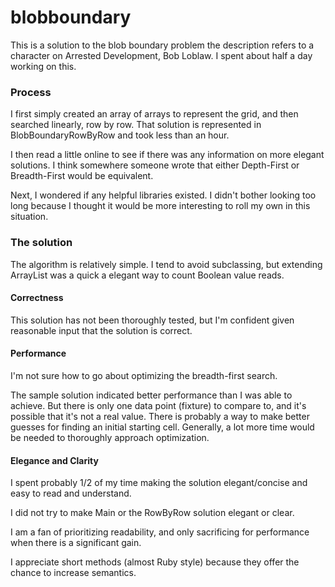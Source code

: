 # blobboundary

This is a solution to the blob boundary problem 
the description refers to a character on Arrested Development, Bob Loblaw.
I spent about half a day working on this.

### Process
I first simply created an array of arrays to represent the grid, 
and then searched linearly, row by row. 
That solution is represented in BlobBoundaryRowByRow 
and took less than an hour.

I then read a little online to see if there was any 
information on more elegant solutions. 
I think somewhere someone wrote that either 
Depth-First or Breadth-First would be equivalent.

Next, I wondered if any helpful libraries existed. 
I didn't bother looking too long because I thought it 
would be more interesting to roll my own in this situation.

### The solution
The algorithm is relatively simple.  I tend to avoid subclassing,
but extending ArrayList was a quick a elegant way to count
Boolean value reads.

#### Correctness
This solution has not been thoroughly tested, but I'm confident given
reasonable input that the solution is correct. 

#### Performance
I'm not sure how to go about optimizing the breadth-first search. 

The sample solution indicated better performance than I was able to 
achieve. But there is only one data point (fixture) to compare to,
and it's possible that it's not a real value. There is probably a way 
to make better guesses for finding an initial starting cell.
Generally, a lot more time would be needed to thoroughly approach 
optimization.

#### Elegance and Clarity
I spent probably 1/2 of my time making the solution elegant/concise
and easy to read and understand.

I did not try to make Main or the RowByRow solution elegant or clear.

I am a fan of prioritizing readability, and only sacrificing for 
performance when there is a significant gain.

I appreciate short methods (almost Ruby style) because they offer the 
chance to increase semantics.